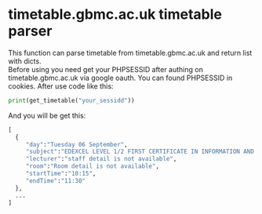 # timetable.gbmc.ac.uk timetable parser
This function can parse timetable from timetable.gbmc.ac.uk and return list with dicts.  
Before using you need get your PHPSESSID after authing on timetable.gbmc.ac.uk via google oauth. You can found PHPSESSID in cookies.
After use code like this: 
```python
print(get_timetable("your_sessidd"))
```
And you will be get this:
```python
[
  {
     "day":"Tuesday 06 September",
     "subject":"EDEXCEL LEVEL 1/2 FIRST CERTIFICATE IN INFORMATION AND CREATIVE TECHNOLOGY",
     "lecturer":"staff detail is not available",
     "room":"Room detail is not available",
     "startTime":"10:15",
     "endTime":"11:30"
  }, 
  ...
]
```
